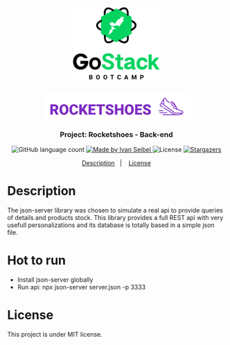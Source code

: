 <h1 align="center">
    <img alt="GoStack" src="https://github.com/ivanseibel/assets/blob/master/img/gostack10/bootcamp-header.png?raw=true" width="200px" />
</h1>

<h3 align="center">
  <img src="https://github.com/ivanseibel/assets/blob/master/img/rocketshoes/logo-purple-342x65.png?raw=true" alt="Rocketshoes logo" style="border-radius: 2px;">
  <p>
    Project: Rocketshoes - Back-end
  </p>
</h3>

<p align="center">
  <img alt="GitHub language count" src="https://img.shields.io/github/languages/count/ivanseibel/rocketshoes/api">

  <a href="https://github.com/ivanseibel">
    <img alt="Made by Ivan Seibel" src="https://img.shields.io/badge/Made%20by-Ivan%20Seibel-blue">
  </a>

  <img alt="License" src="https://img.shields.io/github/license/ivanseibel/gostack10-challenge01?color=blue">

  <a href="https://github.com/ivanseibel/gostack10-challenge01/stargazers">
    <img alt="Stargazers" src="https://img.shields.io/github/stars/ivanseibel/rocketshoes">
  </a>
</p>

<p align="center">
  <a href="#description">Description</a>&nbsp;&nbsp;&nbsp;|&nbsp;&nbsp;&nbsp;
  <a href="#license">License</a>
</p>

# Description

The json-server library was chosen to simulate a real api to provide queries of details and products stock. This library provides a full REST api with very usefull personalizations and its database is totally based in a simple json file.

# Hot to run

- Install json-server globally
- Run api: npx json-server server.json -p 3333

# License

This project is under MIT license.